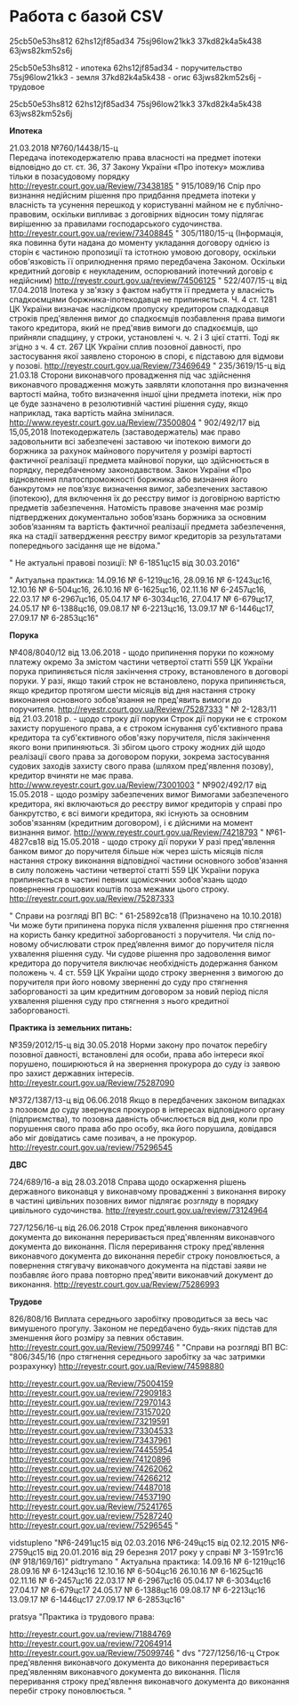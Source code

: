 <!-- TITLE: Главная -->
<!-- SUBTITLE: A quick summary of Home -->

# Работа с базой CSV
25cb50e53hs812 
62hs12jf85ad34 
75sj96low21kk3 
37kd82k4a5k438 
63jws82km52s6j 

25cb50e53hs812 - ипотека
62hs12jf85ad34 - поручительство
75sj96low21kk3 - земля
37kd82k4a5k438 - огис
63jws82km52s6j - трудовое

25cb50e53hs812 
62hs12jf85ad34 
75sj96low21kk3 
37kd82k4a5k438 
63jws82km52s6j 


**Ипотека**

21.03.2018 №760/14438/15-ц  
Передача іпотекодержателю права власності на предмет іпотеки відповідно до ст. ст. 36, 37 Закону України «Про іпотеку» можлива тільки в позасудовому порядку
http://reyestr.court.gov.ua/Review/73438185 
"
915/1089/16 
Спір про визнання недійсним рішення про придбання предмета іпотеки у власність та усунення перешкод у користуванні майном не є публічно-правовим, оскільки випливає з договірних відносин тому підлягає вирішенню за правилами господарського судочинства.
http://reyestr.court.gov.ua/review/73408845
"
305/1180/15-ц
(Інформація, яка повинна бути надана до моменту укладання договору однією із сторін є частиною пропозиції та істотною умовою договору, оскільки обов'язковість її оприлюднення прямо передбачена Законом. Оскільки кредитний договір є неукладеним, оспорюваний іпотечний договір є недійсним) 
http://reyestr.court.gov.ua/review/74506125
"
522/407/15-ц від 17.04.2018
Іпотека у зв'язку з фактом набуття її предмета у власність спадкоємцями боржника-іпотекодавця не припиняється. Ч. 4 ст. 1281 ЦК України визначає наслідком пропуску кредитором спадкодавця строків пред'явлення вимог до спадкоємців позбавлення права вимоги такого кредитора, який не пред'явив вимоги до спадкоємців, що прийняли спадщину, у строки, установлені ч. ч. 2 і 3 цієї статті. Тоді як згідно з ч. 4 ст. 267 ЦК України сплив позовної давності, про застосування якої заявлено стороною в спорі, є підставою для відмови у позові.
http://reyestr.court.gov.ua/Review/73469649
"
235/3619/15-ц від 21.03.18
Сторони виконавчого провадження під час здійснення виконавчого провадження можуть заявляти клопотання про визначення вартості майна, тобто визначення іншої ціни предмета іпотеки, ніж про це буде зазначено в резолютивній частині рішення суду, якщо наприклад, така вартість майна змінилася.
http://www.reyestr.court.gov.ua/Review/73500804
"
902/492/17 від 15,05,2018 
Іпотекодержатель (заставодержатель) має право задовольнити всі забезпечені заставою чи іпотекою вимоги до боржника за рахунок майнового поручителя у розмірі вартості фактичної реалізації предмета майнової поруки, що здійснюється в порядку, передбаченому законодавством.
Закон України «Про відновлення платоспроможності боржника або визнання його банкрутом» не пов’язує визначення вимог, забезпечених заставою (іпотекою), для включення їх до реєстру вимог із договірною вартістю предметів забезпечення. Натомість правове значення має розмір підтверджених документально зобов’язань боржника за основним зобов’язанням та вартість фактичної реалізації предмета забезпечення, яка на стадії затвердження реєстру вимог кредиторів за результатами попереднього засідання ще не відома."

"
Не актуальні правові позиції:
№ 6-1851цс15 від 30.03.2016"

"
Актуальна практика: 
14.09.16 № 6-1219цс16, 28.09.16 № 6-1243цс16, 12.10.16 № 6-504цс16, 26.10.16 № 6-1625цс16, 02.11.16 № 6-2457цс16, 22.03.17 № 6-2967цс16, 05.04.17 № 6-3034цс16, 27.04.17 № 6-679цс17, 24.05.17 № 6-1388цс16, 09.08.17 № 6-2213цс16, 13.09.17 № 6-1446цс17, 27.09.17 № 6-2853цс16"

**Порука**

№408/8040/12 від 13.06.2018  - щодо припинення поруки по кожному платежу окремо 
За змістом частини четвертої статті 559 ЦК України порука припиняється після закінчення строку, встановленого в договорі поруки. У разі, якщо такий строк не встановлено, порука припиняється, якщо кредитор протягом шести місяців від дня настання строку виконання основного зобов'язання не пред'явить вимоги до поручителя.
http://reyestr.court.gov.ua/Review/75287333
"
№ 2-1283/11 від 21.03.2018 р. - щодо строку дії поруки
Строк дії поруки не є строком захисту порушеного права, а є строком існування суб'єктивного права кредитора та суб'єктивного обов'язку поручителя, після закінчення якого вони припиняються.  Зі збігом цього строку жодних дій щодо реалізації свого права за договором поруки, зокрема застосування судових заходів захисту свого права (шляхом пред'явлення позову), кредитор вчиняти не має права.
http://www.reyestr.court.gov.ua/Review/73001003
"
№902/492/17 від 15.05.2018 - щодо розміру забезпечених вимог
Вимогами забезпеченого кредитора, які включаються до реєстру вимог кредиторів у справі про банкрутство, є всі вимоги кредитора, які існують за основним зобов'язанням (кредитним договором), і є дійсними на момент визнання вимог.
http://www.reyestr.court.gov.ua/Review/74218793
"
№61-4827св18 від 15.05.2018 - щодо строку дії поруки
У разі пред'явлення банком вимог до поручителя більше ніж через шість місяців після настання строку виконання відповідної частини основного зобов'язання в силу положень частини четвертої статті 559 ЦК України порука припиняється в частині певних щомісячних зобов'язань щодо повернення грошових коштів поза межами цього строку. 
http://reyestr.court.gov.ua/Review/75287333

"
Справи на розгляді ВП ВС:
"
61-25892св18 (Призначено на 10.10.2018) 
Чи може бути припинена порука після ухвалення рішення про стягнення на користь банку кредитної заборгованості з поручителя. Чи слід по-новому обчислювати строк пред’явлення вимог до поручителя після ухвалення рішення суду. Чи судове рішення про задоволення вимог кредитора до поручителя виключає необхідність додержання банком положень ч. 4 ст. 559 ЦК України щодо строку звернення з вимогою до поручителя при його новому зверненні до суду про стягнення заборгованості за цим кредитним договором за новий період після ухвалення рішення суду про стягнення з нього кредитної заборгованості.

**Практика із земельних питань:**

№359/2012/15-ц від 30.05.2018
Норми закону про початок перебігу позовної давності, встановлені для особи, права або інтереси якої порушено, поширюються й на звернення прокурора до суду із заявою про захист державних інтересів.
http://reyestr.court.gov.ua/Review/75287090

№372/1387/13-ц від 06.06.2018
Якщо в передбачених законом випадках з позовом до суду звернувся прокурор в інтересах відповідного органу (підприємства), то позовна давність обчислюється від дня, коли про порушення свого права або про особу, яка його порушила, довідався або міг довідатись саме позивач, а не прокурор.
http://reyestr.court.gov.ua/review/75296545


**ДВС**

724/689/16-а від 28.03.2018
Справа щодо оскарження рішень державного виконавця у виконавчому провадженні з виконання вироку в частині цивільних позовних вимог підлягає розгляду в порядку цивільного судочинства.
http://reyestr.court.gov.ua/review/73124964

727/1256/16-ц від 26.06.2018
Строк пред'явлення виконавчого документа до виконання переривається пред'явленням виконавчого документа до виконання. Після переривання строку пред'явлення виконавчого документа до виконання перебіг строку поновлюється, а повернення стягувачу виконавчого документа на підставі заяви не позбавляє його права повторно пред'явити виконавчий документ до виконання.
http://reyestr.court.gov.ua/Review/75286993

**Трудове**

826/808/16
Виплата середнього заробітку проводиться за весь час вимушеного прогулу. Законом не передбачено будь-яких підстав для зменшення його розміру за певних обставин.
http://reyestr.court.gov.ua/Review/75099746
"
"Справи на розгляді ВП ВС:
"806/345/16 (про стягнення середнього заробітку за час затримки розрахунку)
http://reyestr.court.gov.ua/Review/74598880


http://reyestr.court.gov.ua/Review/75004159
http://reyestr.court.gov.ua/review/72909183
http://reyestr.court.gov.ua/review/72970143
http://reyestr.court.gov.ua/review/73157020
http://reyestr.court.gov.ua/review/73219591
http://reyestr.court.gov.ua/review/73304533
http://reyestr.court.gov.ua/review/73437961
http://reyestr.court.gov.ua/review/74455954
http://reyestr.court.gov.ua/review/74120896
http://reyestr.court.gov.ua/review/74262062
http://reyestr.court.gov.ua/review/74266212
http://reyestr.court.gov.ua/review/74487018
http://reyestr.court.gov.ua/review/74537190
http://reyestr.court.gov.ua/Review/75241765
http://reyestr.court.gov.ua/review/75287240
http://reyestr.court.gov.ua/review/75296545
"



vidstupleno	"№6-2491цс15 від 02.03.2016
№6-249цс15 від 02.12.2015
№6-2759цс15 від 20.01.2016
від 29 березня 2017 року у справі № 3-1591гс16 (№ 918/169/16)"
pidtrymano	"
Актуальна практика:
14.09.16 № 6-1219цс16
28.09.16 № 6-1243цс16
12.10.16 № 6-504цс16
26.10.16 № 6-1625цс16
02.11.16 № 6-2457цс16
22.03.17 № 6-2967цс16
05.04.17 № 6-3034цс16
27.04.17 № 6-679цс17
24.05.17 № 6-1388цс16
09.08.17 № 6-2213цс16
13.09.17 № 6-1446цс17
27.09.17 № 6-2853цс16"


pratsya	"Практика із трудового права:

http://reyestr.court.gov.ua/review/71884769
http://reyestr.court.gov.ua/review/72064914
http://reyestr.court.gov.ua/Review/75099746
"
dvs	"727/1256/16-ц 
Строк пред'явлення виконавчого документа до виконання переривається пред'явленням виконавчого документа до виконання. 
Після переривання строку пред'явлення виконавчого документа до виконання перебіг строку поновлюється.
"